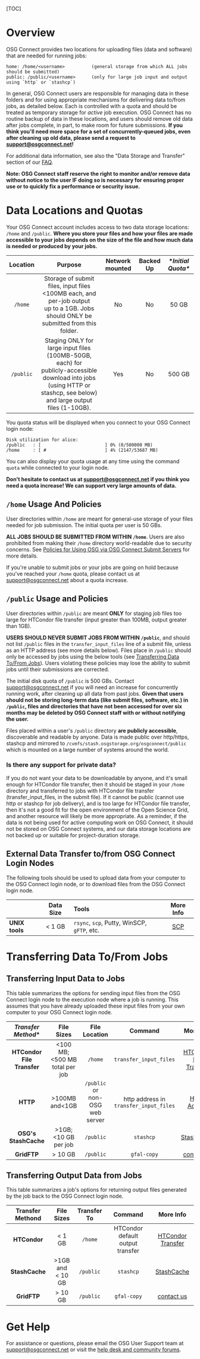 [title]: - "Data Management and Policies"

[TOC]

# Overview

OSG Connect provides two locations for uploading files (data and software) that are 
needed for running jobs: 

    home: /home/<username>          (general storage from which ALL jobs should be submitted)
    public: /public/<username>      (only for large job input and output using `http` or `stashcp`)

In general, OSG Connect users are responsible for managing data in 
these folders and for using appropriate mechanisms for delivering 
data to/from jobs, as detailed below. Each is controlled with a 
quota and should be treated as temporary storage for _active_ 
job execution. OSG Connect has no routine backup of data in these 
locations, and users should remove old data after jobs complete, 
in part, to make room for future submissions. **If you think you'll 
need more space for a set of concurrently-queued jobs, even after 
cleaning up old data, please send a request to 
[support@osgconnect.net](mailto:support@osgconnect.net)!**

For additional data information, see also the "Data Storage and Transfer" section of 
our [FAQ](5000634384#data-storage-and-transfer). 

**Note: OSG Connect staff reserve the right to monitor and/or remove 
data without notice to the user IF doing so is necessary for ensuring 
proper use or to quickly fix a performance or security issue.**

# Data Locations and Quotas

Your OSG Connect account includes access to two data storage locations: 
`/home` and `/public`. **Where you store your files and how your files 
are made accessible to your jobs depends on the size of the file and how 
much data is needed or produced by your jobs.**   

|  **Location**  |  **Purpose**         | **Network mounted** | **Backed Up** | **Initial Quota\** |
|     :-----:    |    :------:          |       :------:      |   :------:    |      :------:      |
|     `/home`    | Storage of submit files, input files <100MB each, and per-job output<br>up to a 1GB.  Jobs should ONLY be submitted from this folder.   |   No   |   No   |  50 GB  |
|  `/public`     | Staging ONLY for large input files (100MB-50GB, each) for<br>publicly-accessible download into jobs (using HTTP or stashcp, see below) and large output files (1-10GB). | Yes | No | 500 GB |

You quota status will be displayed when you connect to your OSG Connect login node: 

    Disk utilization for alice:
    /public   : [                        ] 0% (0/500000 MB)
    /home     : [ #                      ] 4% (2147/53687 MB)

You can also display your quota usage at any time using the command 
`quota` while connected to your login node.

**Don't hesitate to contact us at [support@osgconnect.net](mailto:support@osgconnect.net) if you 
think you need a quota increase! We can support very large amounts of data.**

## `/home` Usage And Policies

User directories within `/home` are meant for general-use storage of your files 
needed for job submission. The initial quota per user is 50 GBs. 

**ALL JOBS SHOULD BE SUBMITTED FROM WITHIN `/home`**. Users are also prohibited 
from making their `/home` directory world-readable due to security concerns. See 
[Policies for Using OSG via OSG Connect Submit Servers](https://support.opensciencegrid.org/support/solutions/articles/12000074852) for more details. 

If you're unable to submit jobs or your jobs are going on hold because you've 
reached your `/home` quota, please contact us at 
[support@osgconnect.net](mailto:support@osgconnect.net) about a quota increase.

## `/public` Usage and Policies

User directories within `/public` are meant **ONLY** for staging job files too large for 
HTCondor file transfer (input greater than 100MB, output greater than 1GB). 

**USERS SHOULD NEVER SUBMIT JOBS FROM WITHIN `/public`**, and should not list `/public` files in the 
`transfer_input_files` line of a submit file, unless as an HTTP address (see more details below). 
Files place in `/public` should only be accessed by jobs using the below tools (see 
[Transferring Data To/From Jobs](#transferring-data-tofrom-jobs)). Users violating these policies may 
lose the ability to submit jobs until their submissions are corrected.

The initial disk quota of `/public` is 500 GBs. Contact [support@osgconnect.net](mailto:support@osgconnect.net) if you 
will need an increase for concurrently running work, after cleaning up all data from past jobs. 
**Given that users should not be storing long-term data (like submit files, software, etc.) 
in `/public`, files and directories that have not been accessed for over six months may be 
deleted by OSG Connect staff with or without notifying the user.**

Files placed within a user's `/public` directory **are publicly accessible**, 
discoverable and readable by anyone. Data is made public over http/https, stashcp and mirrored 
to `/cvmfs/stash.osgstorage.org/osgconnect/public` which is mounted on a large number of systems around the world.

### Is there any support for private data?

If you do not want your data to be downloadable by anyone, and it's small enough for
HTCondor file transfer, then it should be staged in your `/home` directory and 
transferred to jobs with HTCondor file transfer (transfer_input_files, in the submit 
file). If it cannot be public (cannot use http or stashcp for job delivery), and is too
large for HTCondor file transfer, then it's not a good fit for the open environment of 
the Open Science Grid, and another resource will likely be more appropriate. As a 
reminder, if the data is not being used for active computing work on OSG Connect, it 
should not be stored on OSG Connect systems, and our data storage locations are not 
backed up or suitable for project-duration storage.

## External Data Transfer to/from OSG Connect Login Nodes

The following tools should be used to upload data from your computer to the OSG Connect login node, or to download files from the OSG Connect login node. 

|  | **Data Size**| **Tools** |**More Info**|
|:------------|:-------:|:------|:------:| 
|**UNIX tools** | < 1 GB | `rsync`, `scp`, Putty, WinSCP, `gFTP`, etc.  |[SCP](https://support.opensciencegrid.org/support/solutions/articles/5000634376) |

# Transferring Data To/From Jobs

## Transferring Input Data to Jobs

This table summarizes the options for sending input files from the OSG Connect login node to the execution node where a job is running. This assumes that you have already uploaded these input files from your own computer to your OSG Connect login node. 

|  *Transfer Method** | **File Sizes**| **File Location** | **Command** | **More Info** |
|      :--------:     |    :------:   |       :-----:     |    :-----:  |   :--------:   |
| **HTCondor<br>File Transfer** | <100 MB;<br><500 MB total per job | `/home` | `transfer_input_files` | [HTCondor File Transfer](https://support.opensciencegrid.org/support/solutions/articles/5000639787)|
| **HTTP** |  >100MB<br>and<1GB | `/public` or<br>non-OSG web server | http address in `transfer_input_files`  |[HTTP Access](https://support.opensciencegrid.org/support/solutions/articles/5000639798)|
| **OSG's<br>StashCache** | >1GB;<br><10 GB per job | `/public` | `stashcp` | [StashCache](https://support.opensciencegrid.org/support/solutions/articles/12000002775)|
| **GridFTP** |  > 10 GB | `/public` | `gfal-copy` | [contact us](mailto:support@osgconnect.net) |

## Transferring Output Data from Jobs

This table summarizes a job's options for returning output files generated by the job back to the OSG Connect login node. 

|  **Transfer Methond**  |   **File Sizes**     |  **Transfer To**  |    **Command**     |   **More Info**  |
|      :---------:       |        :------:      |       :-----:     |     :--------:     |     :------:     |
|      **HTCondor**      |         < 1 GB       |      `/home`      |  HTCondor default output transfer | [HTCondor Transfer](https://support.opensciencegrid.org/support/solutions/articles/5000639787)|
|     **StashCache**     |  >1GB and<br>< 10 GB |      `/public`    |      `stashcp`     |   [StashCache](https://support.opensciencegrid.org/support/solutions/articles/12000002775) |
|       **GridFTP**      |        > 10 GB       |      `/public`    |     `gfal-copy`    | [contact us](mailto:support@osgconnect.net) |

# Get Help
For assistance or questions, please email the OSG User Support team  at [support@osgconnect.net](mailto:support@osgconnect.net) or visit the [help desk and community forums](http://support.opensciencegrid.org).
